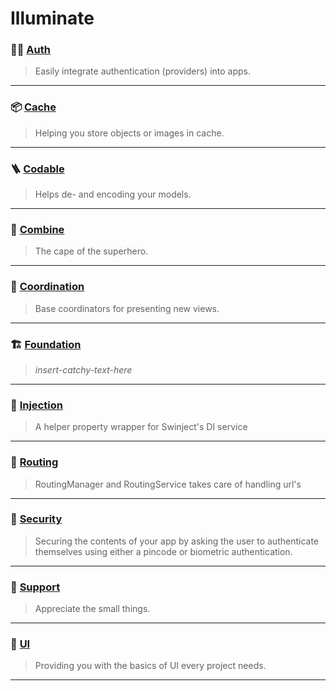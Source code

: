 # Illuminate

### 🧑‍💻 [Auth](Sources/Auth/README.md)
> Easily integrate authentication (providers) into apps.

---

### 📦 [Cache](Sources/Cache/README.md)
> Helping you store objects or images in cache. 

---

### 🪜 [Codable](Sources/Codable/README.md)
> Helps de- and encoding your models.

---
### 🦸 [Combine](Sources/Combine/README.md)
> The cape of the superhero.

---

### 📍 [Coordination](Sources/Coordination/README.md)
> Base coordinators for presenting new views.

---

### 🏗️ [Foundation](Sources/Foundation/README.md)
> _insert-catchy-text-here_

---

### 💉 [Injection](Sources/Injection/README.md)
> A helper property wrapper for Swinject's DI service

---

### 🚏 [Routing](Sources/Routing/README.md)
> RoutingManager and RoutingService takes care of handling url's

---

### 👮 [Security](Sources/Security/README.md)
> Securing the contents of your app by asking the user to authenticate themselves using either a pincode or biometric authentication.  

---

### 🛟 [Support](Sources/Support/README.md)
> Appreciate the small things. 

---

### 🎨 [UI](Sources/UI/README.md)
> Providing you with the basics of UI every project needs.

---